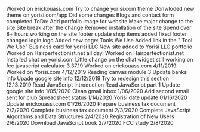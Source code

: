 Worked on erickouass.com
Try to change yorisi.com theme
Donwloded new theme on yorisi.com/app
Did some changes
Blogs and contact form completed
ToDo: Add portfolio image for website
Make major change to the site
Site break after the change
Removed installation of the site
Spend over 8+ hours working on the site
footer update
shop items added
fixed footer
changed login logo
Added new page: Tools We Use
Added link in the " Tool We Use"
Business card for yorisi LLC
New site added to Yorisi LLC portfolio
Worked on Hairperfectionist.net all day.
Worked on Hairperfectionist.net 
Installed chat on yorisi.com
Little change on the chat widget
still working on fcc javascript calculator 3.37.19
Worked on erickouass.com 4/11/2019
Worked on Yorisi.com 4/12/2019
Reading canvas module 3
Update banks info
Upade google site info 12/12/2019
Try to redesign this section 12.13.2019
Read JavaScript introduction 
Read JavaScript part 1
Update google site info 1/05/2020
Clean gmail inbox 1/06/2020
Add second email sent for club 
Spreadsheet status 1/14/2020
Yorisi date update 01/16/2020
Update erickouassi.com 01/26/2020
Prepare business tax document 2/2/2020
Complete business tax document 2/3/2020
Complete JavaScript Algorithms and Data Structures 2/4/2020
Registration of New Users 2/6/2020
Download JavaScript book 2/7/2020
FCC study 2/8/2020

